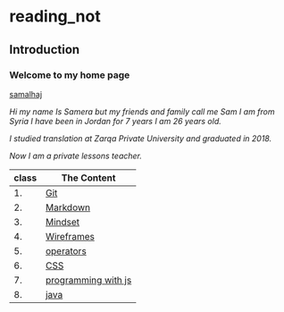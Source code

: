 # reading_not
## Introduction
### Welcome to my home page

[samalhaj](https://github.com/samalhaj1)

*Hi my name Is Samera but my friends and family call me Sam I am from Syria I have been in Jordan for 7 years I am 26 years old.*

*I studied translation at Zarqa Private University and graduated in 2018.*

*Now I am a private lessons teacher.*


class  |The Content 
-----  |-----
1.     |[Git](https://samalhaj1.github.io/reading_note/Git)
2.     |[Markdown](https://samalhaj1.github.io/reading_note/Markdown)
3.     |[Mindset](https://samalhaj1.github.io/reading_note/Mindset)
4.     |[Wireframes](https://samalhaj1.github.io/reading_note/Wireframes)
5.     |[operators](https://samalhaj1.github.io/reading_note/operator)
6.     |[CSS](https://samalhaj1.github.io/reading_note/CSS)
7.     |[programming with js](https://samalhaj1.github.io/reading_note/programming)
8.     |[java](https://samalhaj1.github.io/reading_note/java)

